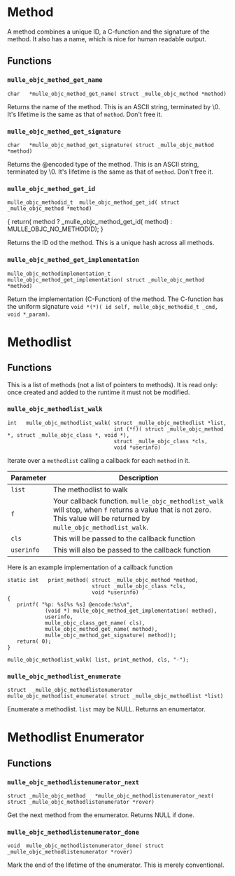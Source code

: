 # Method

A method combines a unique ID, a C-function and the signature of the method.
It also has a name, which is nice for human readable output.


## Functions

### `mulle_objc_method_get_name`

```
char   *mulle_objc_method_get_name( struct _mulle_objc_method *method)
```

Returns the name of the method. This is an ASCII string, terminated by \0.
It's lifetime is the same as that of `method`. Don't free it.


### `mulle_objc_method_get_signature`

```
char   *mulle_objc_method_get_signature( struct _mulle_objc_method *method)
```

Returns the @encoded type of the method. This is an ASCII string, terminated
by \0. It's lifetime is the same as that of `method`. Don't free it.


### `mulle_objc_method_get_id`

```
mulle_objc_methodid_t  mulle_objc_method_get_id( struct _mulle_objc_method *method)
```

{
   return( method ? _mulle_objc_method_get_id( method) : MULLE_OBJC_NO_METHODID);
}


Returns the ID od the method. This is a unique hash across all methods.

### `mulle_objc_method_get_implementation`

```
mulle_objc_methodimplementation_t
mulle_objc_method_get_implementation( struct _mulle_objc_method *method)
```

Return the implementation (C-Function) of the method. The C-function has the
uniform signature `void *(*)( id self, mulle_objc_methodid_t _cmd, void *_param)`.

# Methodlist

## Functions

This is a list of methods (not a list of pointers to methods). It
is read only: once created and added to the runtime it must not be modified.


### `mulle_objc_methodlist_walk`

```
int   mulle_objc_methodlist_walk( struct _mulle_objc_methodlist *list,
                                  int (*f)( struct _mulle_objc_method *, struct _mulle_objc_class *, void *),
                                  struct _mulle_objc_class *cls,
                                  void *userinfo)
```

Iterate over a `methodlist` calling a callback for each `method` in it.

Parameter  | Description
-----------|-----------------------------
`list`     | The methodlist to walk
`f`        | Your callback function. `mulle_objc_methodlist_walk` will stop, when `f` returns a value that is not zero. This value will be returned by `mulle_objc_methodlist_walk`.
`cls`      | This will be passed to the callback function
`userinfo` | This will also be passed to the callback function

Here is an example implementation of a callback function

```
static int   print_method( struct _mulle_objc_method *method,
                           struct _mulle_objc_class *cls,
                           void *userinfo)
{
   printf( "%p: %s[%s %s] @encode:%s\n",
            (void *) mulle_objc_method_get_implementation( method),
            userinfo,
            mulle_objc_class_get_name( cls),
            mulle_objc_method_get_name( method),
            mulle_objc_method_get_signature( method));
   return( 0);
}

mulle_objc_methodlist_walk( list, print_method, cls, "-");
```


### `mulle_objc_methodlist_enumerate`


```
struct  _mulle_objc_methodlistenumerator   mulle_objc_methodlist_enumerate( struct _mulle_objc_methodlist *list)
```

Enumerate a methodlist. `list` may be NULL. Returns an enumertator.



# Methodlist Enumerator

## Functions

### `mulle_objc_methodlistenumerator_next`

```
struct _mulle_objc_method   *mulle_objc_methodlistenumerator_next( struct _mulle_objc_methodlistenumerator *rover)
```

Get the next method from the enumerator. Returns NULL if done.


### `mulle_objc_methodlistenumerator_done`

```
void  mulle_objc_methodlistenumerator_done( struct _mulle_objc_methodlistenumerator *rover)
```

Mark the end of the lifetime of the enumerator. This is merely conventional.
